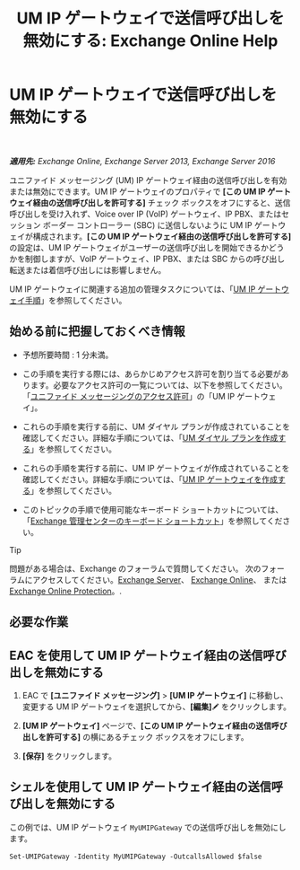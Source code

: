 ﻿---
title: 'UM IP ゲートウェイで送信呼び出しを無効にする: Exchange Online Help'
TOCTitle: UM IP ゲートウェイで送信呼び出しを無効にする
ms:assetid: a3777cc6-37e4-4359-ada3-a962ac0ef0c3
ms:mtpsurl: https://technet.microsoft.com/ja-jp/library/Bb232153(v=EXCHG.150)
ms:contentKeyID: 49896393
ms.date: 05/22/2018
mtps_version: v=EXCHG.150
ms.translationtype: HT
---

# UM IP ゲートウェイで送信呼び出しを無効にする

 

_**適用先:** Exchange Online, Exchange Server 2013, Exchange Server 2016_

ユニファイド メッセージング (UM) IP ゲートウェイ経由の送信呼び出しを有効または無効にできます。UM IP ゲートウェイのプロパティで **\[この UM IP ゲートウェイ経由の送信呼び出しを許可する\]** チェック ボックスをオフにすると、送信呼び出しを受け入れず、Voice over IP (VoIP) ゲートウェイ、IP PBX、またはセッション ボーダー コントローラー (SBC) に送信しないように UM IP ゲートウェイが構成されます。**\[この UM IP ゲートウェイ経由の送信呼び出しを許可する\]** の設定は、UM IP ゲートウェイがユーザーの送信呼び出しを開始できるかどうかを制御しますが、VoIP ゲートウェイ、IP PBX、または SBC からの呼び出し転送または着信呼び出しには影響しません。

UM IP ゲートウェイに関連する追加の管理タスクについては、「[UM IP ゲートウェイ手順](um-ip-gateway-procedures-exchange-2013-help.md)」を参照してください。

## 始める前に把握しておくべき情報

  - 予想所要時間 : 1 分未満。

  - この手順を実行する際には、あらかじめアクセス許可を割り当てる必要があります。必要なアクセス許可の一覧については、以下を参照してください。「[ユニファイド メッセージングのアクセス許可](unified-messaging-permissions-exchange-2013-help.md)」の「UM IP ゲートウェイ」。

  - これらの手順を実行する前に、UM ダイヤル プランが作成されていることを確認してください。詳細な手順については、「[UM ダイヤル プランを作成する](create-a-um-dial-plan-exchange-2013-help.md)」を参照してください。

  - これらの手順を実行する前に、UM IP ゲートウェイが作成されていることを確認してください。詳細な手順については、「[UM IP ゲートウェイを作成する](create-a-um-ip-gateway-exchange-2013-help.md)」を参照してください。

  - このトピックの手順で使用可能なキーボード ショートカットについては、「[Exchange 管理センターのキーボード ショートカット](keyboard-shortcuts-in-the-exchange-admin-center-exchange-online-protection-help.md)」を参照してください。


> [!TIP]
> 問題がある場合は、Exchange のフォーラムで質問してください。 次のフォーラムにアクセスしてください。<A href="https://go.microsoft.com/fwlink/p/?linkid=60612">Exchange Server</A>、 <A href="https://go.microsoft.com/fwlink/p/?linkid=267542">Exchange Online</A>、 または <A href="https://go.microsoft.com/fwlink/p/?linkid=285351">Exchange Online Protection</A>。.



## 必要な作業

## EAC を使用して UM IP ゲートウェイ経由の送信呼び出しを無効にする

1.  EAC で **\[ユニファイド メッセージング\]** \> **\[UM IP ゲートウェイ\]** に移動し、変更する UM IP ゲートウェイを選択してから、**\[編集\]**![編集アイコン](images/Bb124582.6f53ccb2-1f13-4c02-bea0-30690e6ea71d(EXCHG.150).gif "編集アイコン") をクリックします。

2.  **\[UM IP ゲートウェイ\]** ページで、**\[この UM IP ゲートウェイ経由の送信呼び出しを許可する\]** の横にあるチェック ボックスをオフにします。

3.  **\[保存\]** をクリックします。

## シェルを使用して UM IP ゲートウェイ経由の送信呼び出しを無効にする

この例では、UM IP ゲートウェイ `MyUMIPGateway` での送信呼び出しを無効にします。

    Set-UMIPGateway -Identity MyUMIPGateway -OutcallsAllowed $false

